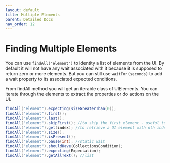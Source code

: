 ```yaml
---
layout: default
title: Multiple Elements
parent: Detailed Docs
nav_order: 12
---
```


# Finding Multiple Elements

You can use `findAll("element")` to identity a list of elements from the UI.
By default it will not have any wait associated with it because it is supposed to return zero or more elements.
But you can still use `waitFor(seconds)` to add a wait property to its associated expected conditions.

From findAll method you will get an iterable class of UIElements. You can iterate through the elements to extract
the properties or do actions on the UI.


```java
findAll("element").expecting(sizeGreaterThan(0));
findAll("element").first();
findAll("element").last();
findAll("element").skipFirst(); //to skip the first element - useful to skip table headers
findAll("element").get(index); //to retrieve a UI element with nth index
findAll("element").size();
findAll("element").isPresent();
findAll("element").pause(int); //static wait
findAll("element").shouldHave(CollectionsCondition);
findAll("element").expecting(Expectation);
findAll("element").getAllText(); //list
```









